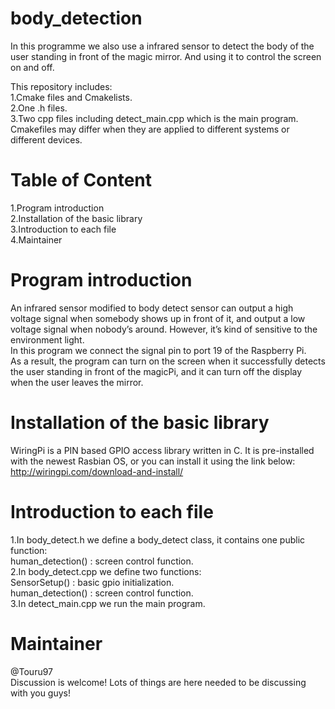 # body_detection
In this programme we also use a infrared sensor to detect the body of the user standing in front of the magic mirror. And using it to control the screen on and off.

This repository includes:<br>
1.Cmake files and Cmakelists.<br>
2.One .h files.<br>
3.Two cpp files including detect_main.cpp which is the main program.<br>
Cmakefiles may differ when they are applied to different systems or different devices.<br>

# Table of Content
  1.Program introduction<br>
  2.Installation of the basic library<br>
  3.Introduction to each file<br>
  4.Maintainer<br>

# Program introduction
An infrared sensor modified to body detect sensor can output a high voltage signal when somebody shows up in front of it, and output a low voltage signal when nobody’s around. However, it’s kind of sensitive to the environment light. <br>
In this program we connect the signal pin to port 19 of the Raspberry Pi.<br>
As a result, the program can turn on the screen when it successfully detects the user standing in front of the magicPi, and it can turn off the display when the user leaves the mirror.<br>
# Installation of the basic library
WiringPi is a PIN based GPIO access library written in C. It is pre-installed with the newest Rasbian OS, or you can install it using the link below:<br>
http://wiringpi.com/download-and-install/

# Introduction to each file 
1.In body_detect.h we define a body_detect class, it contains one public function:<br>
human_detection() : screen control function.<br>
2.In body_detect.cpp we define two functions:<br>
SensorSetup() : basic gpio initialization.<br>
human_detection() : screen control function.<br>
3.In detect_main.cpp we run the main program.<br>
# Maintainer
@Touru97<br>
Discussion is welcome! Lots of things are here needed to be discussing with you guys!

